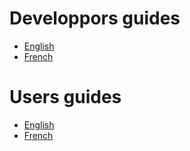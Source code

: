 # Developpors guides

* [English](en/)
* [French](fr/)

# Users guides

* [English](user/en/)
* [French](user/fr/)
